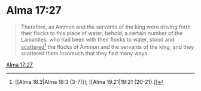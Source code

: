 # Alma 17:27

> Therefore, as Ammon and the servants of the king were driving forth their flocks to this place of water, behold, a certain number of the Lamanites, who had been with their flocks to water, stood and <u>scattered</u>[^a] the flocks of Ammon and the servants of the king, and they scattered them insomuch that they fled many ways.

[Alma 17:27](https://www.churchofjesuschrist.org/study/scriptures/bofm/alma/17?lang=eng&id=p27#p27)


[^a]: [[Alma 18.3|Alma 18:3 (3-7)]]; [[Alma 19.21|19:21 (20-21).]]
